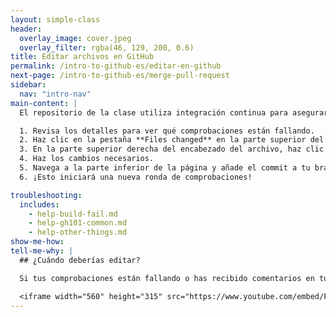 ```yaml
---
layout: simple-class
header:
  overlay_image: cover.jpeg
  overlay_filter: rgba(46, 129, 200, 0.6)
title: Editar archivos en GitHub
permalink: /intro-to-github-es/editar-en-github
next-page: /intro-to-github-es/merge-pull-request
sidebar:
  nav: "intro-nav"
main-content: |
  El repositorio de la clase utiliza integración continua para asegurar que el archivo que has creado cumple todos los requerimientos. Si algo está mal, verás un mensaje que dice **Checks have failed**. Aquí tienes lo que deberías hacer:

  1. Revisa los detalles para ver qué comprobaciones están fallando.
  2. Haz clic en la pestaña **Files changed** en la parte superior del Pull Request.
  3. En la parte superior derecha del encabezado del archivo, haz clic en el icono del lápiz para abrir el editor web.
  4. Haz los cambios necesarios.
  5. Navega a la parte inferior de la página y añade el commit a tu branch.
  6. ¡Esto iniciará una nueva ronda de comprobaciones!

troubleshooting:
  includes:
    - help-build-fail.md
    - help-gh101-common.md
    - help-other-things.md
show-me-how:
tell-me-why: |
  ## ¿Cuándo deberías editar?

  Si tus comprobaciones están fallando o has recibido comentarios en tu pull request, puede que necesites hacer algunos pequeños cambios. Este video te mostrará cómo:

  <iframe width="560" height="315" src="https://www.youtube.com/embed/F0IvcyTwDt4" frameborder="0" allowfullscreen></iframe>
---
```

